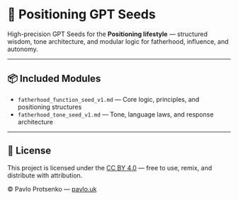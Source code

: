 # 🧠 Positioning GPT Seeds

High-precision GPT Seeds for the **Positioning lifestyle** — structured wisdom, tone architecture, and modular logic for fatherhood, influence, and autonomy.

---

## 📦 Included Modules

- `fatherhood_function_seed_v1.md` — Core logic, principles, and positioning structures  
- `fatherhood_tone_seed_v1.md` — Tone, language laws, and response architecture

---

## 🧾 License

This project is licensed under the [CC BY 4.0](https://creativecommons.org/licenses/by/4.0/) — free to use, remix, and distribute with attribution.

© Pavlo Protsenko — [pavlo.uk](https://pavlo.uk)
